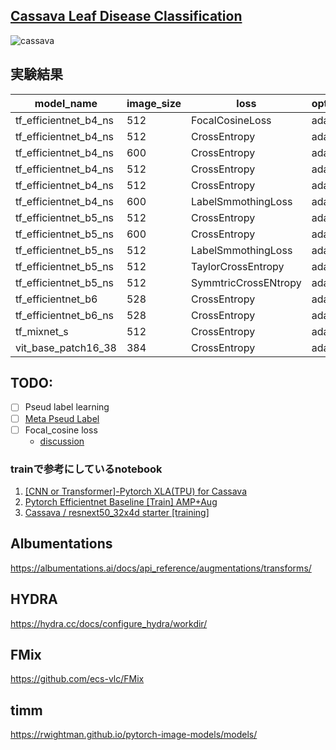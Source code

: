 ## [Cassava Leaf Disease Classification](https://www.kaggle.com/c/cassava-leaf-disease-classification)

![cassava]('https://github.com/TakeruEndo/kaggle_Cassava/blob/main/imgs/img.png')

## 実験結果
| model_name            | image_size | loss                 | optimizer | schduler | data_aug | best_score_loss | best_score |
| --------------------- | ---------- | -------------------- | --------- | -------- | -------- | --------------- | ---------- |
| tf_efficientnet_b4_ns | 512        | FocalCosineLoss      | adam      | ConsAnne | 1        | 0.1355          | 0.89276    |
| tf_efficientnet_b4_ns | 512        | CrossEntropy         | adam      | ConsAnne | 1        | 0.3251          | 0.89462    |
| tf_efficientnet_b4_ns | 600        | CrossEntropy         | adam      | ConsAnne | 1        | 0.3103          | 0.89626    |
| tf_efficientnet_b4_ns | 512        | CrossEntropy         | adam      | ConsAnne | 1        | 0.3251          | 0.89462    |
| tf_efficientnet_b4_ns | 512        | CrossEntropy         | adam      | ConsAnne | 2        | 0.3178          | 0.89393    |
| tf_efficientnet_b4_ns | 600        | LabelSmmothingLoss   | adam      | ConsAnne | 1        | 0.3100          | 0.89860    |
| tf_efficientnet_b5_ns | 512        | CrossEntropy         | adam      | ConsAnne | 1        | 0.3103          | 0.89700    |
| tf_efficientnet_b5_ns | 600        | CrossEntropy         | adam      | ConsAnne | 1        | 0.3103          | 0.89603    |
| tf_efficientnet_b5_ns | 512        | LabelSmmothingLoss   | adam      | ConsAnne | 1        | 0.3370          | 0.89860    |
| tf_efficientnet_b5_ns | 512        | TaylorCrossEntropy   | adam      | ConsAnne | 1        | 0.3095          | 0.89766    |
| tf_efficientnet_b5_ns | 512        | SymmtricCrossENtropy | adam      | ConsAnne | 1        | 0.3574          | 0.89580    |
| tf_efficientnet_b6    | 528        | CrossEntropy         | adam      | ConsAnne | 1        | 0.3407          | 0.89042    |
| tf_efficientnet_b6_ns | 528        | CrossEntropy         | adam      | ConsAnne | 1        | 0.3294          | 0.88902    |
| tf_mixnet_s           | 512        | CrossEntropy         | adam      | ConsAnne | 1        | 0.3383          | 0.88505    |
| vit_base_patch16_38   | 384        | CrossEntropy         | adam      | ConsAnne | 1        | 0.7168          | 0.73808    |

## TODO:
- [ ] Pseud label learning
- [ ] [Meta Pseud Label](https://github.com/TakeruEndo/paper-survey/issues/65)
- [ ] Focal_cosine loss
  - [discussion](https://www.kaggle.com/c/cassava-leaf-disease-classification/discussion/203271)


### trainで参考にしているnotebook
1. [[CNN or Transformer]-Pytorch XLA(TPU) for Cassava](https://www.kaggle.com/piantic/cnn-or-transformer-pytorch-xla-tpu-for-cassava)
2. [Pytorch Efficientnet Baseline [Train] AMP+Aug](https://www.kaggle.com/khyeh0719/pytorch-efficientnet-baseline-train-amp-aug)
3. [Cassava / resnext50_32x4d starter [training]](https://www.kaggle.com/yasufuminakama/cassava-resnext50-32x4d-starter-training)

## Albumentations
https://albumentations.ai/docs/api_reference/augmentations/transforms/

## HYDRA
https://hydra.cc/docs/configure_hydra/workdir/

## FMix
https://github.com/ecs-vlc/FMix

## timm
https://rwightman.github.io/pytorch-image-models/models/

